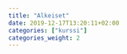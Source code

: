 ```yaml
---
title: "Alkeiset"
date: 2019-12-17T13:20:11+02:00
categories: ["kurssi"]
categories_weight: 2
---
```


